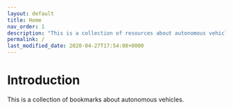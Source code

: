 ```yaml
---
layout: default
title: Home
nav_order: 1
description: "This is a collection of resources about autonomous vehicles."
permalink: /
last_modified_date: 2020-04-27T17:54:08+0000
---
```


# Introduction

This is a collection of bookmarks about autonomous vehicles.
